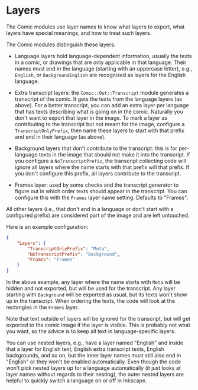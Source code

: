 # Layers

The Comic modules use layer names to know what layers to export, what layers
have special meanings, and how to treat such layers.

The Comic modules distinguish these layers:

- Language layers hold language-dependent information, usually the texts in
  a comic, or drawings that are only applicable in that language. Their
  names must end in the language (starting with an uppercase letter), e.g.,
  `English`, or `BackgroundEnglish` are recognized as layers for the English
  language.

- Extra transcript layers: the `Comic::Out::Transcript` module generates a
  transcript of the comic. It gets the texts from the language layers (as
  above). For a better transcript, you can add an extra layer per language
  that has texts describing what is going on in the comic. Naturally you
  don't want to export that layer in the image. To mark a layer as
  contributing to the transcript but not meant for the image, configure a
  `TranscriptOnlyPrefix`, then name these layers to start with that prefix
  and end in their language (as above).

- Background layers that don't contribute to the transcript: this is for
  per-language texts in the image that should not make it into the
  transcript. If you configure a `NoTranscriptPrefix`, the transcript
  collecting code will ignore all layers where the name starts with that
  prefix will that prefix. If you don't configure this prefix, all layers
  contribute to the transcript.

- Frames layer: used by some checks and the transcript generator to figure
  out in which order texts should appear in the transcript. You can
  configure this with the `Frames` layer name setting. Defaults to "Frames".

All other layers (i.e., that don't end in a language or don't start with a
configured prefix) are considered part of the image and are left untouched.

Here is an example configuration:

```json
{
    "Layers": {
        "TranscriptOnlyPrefix": "Meta",
        "NoTranscriptPrefix": "Background",
        "Frames": "Frames"
    }
}

```

In the above example, any layer where the name starts with `Meta` will be
hidden and not exported, but will be used for the transcript. Any layer
starting with `Background` will be exported as usual, but its texts won't
show up in the transcript. When ordering the texts, the code will look at
the rectangles in the `Frames` layer.

Note that text outside of layers will be ignored for the transcript, but
will get exported to the comic image if the layer is visible. This is
probably not what you want, so the advice is to keep all text in
language-specific layers.


You can use nested layers, e.g., have a layer named "English" and inside
that a layer for English text, English extra transcript texts, English
backgrounds, and so on, but the inner layer names must still also end in
"English" or they won't be enabled automatically. Even though the code won't
pick nested layers up for a language automatically (it just looks at layer
names without regards to their nesting), the outer nested layers are helpful
to quickly switch a language on or off in Inkscape.
